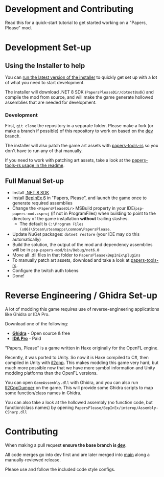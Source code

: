 # Development and Contributing

Read this for a quick-start tutorial to get started working on a "Papers, Please" mod.

# Development Set-up

## Using the Installer to help

You can [run the latest version of the installer](https://github.com/psp1g/papers/releases)
to quickly get set up with a lot of what you need to start development.

The installer will download .NET 8 SDK (`PapersPleaseDir/dotnet8sdk`) and compile the mod from source, and will make
the game generate hollowed assemblies that are needed for development.

### Development

First, `git clone` the repository in a separate folder. Please make a fork (or make a branch if possible) of
this repository to work on based on the [dev](https://github.com/psp1g/papers/tree/dev) branch.

The installer will also patch the game art assets with [papers-tools-rs](https://github.com/psp1g/papers-tools-rs) so you
don't have to run any of that manually.

If you need to work with patching art assets, take a look at the
[papers-tools-rs usage in the readme](https://github.com/psp1g/papers-tools-rs/blob/main/README.md).

## Full Manual Set-up

- Install [.NET 8 SDK](https://dotnet.microsoft.com/en-us/download/dotnet/8.0)
- Install [BepInEx 6](https://builds.bepinex.dev/projects/bepinex_be) in "Papers, Please", and launch the game once to
  generate required assemblies
- Change the `<PapersPleaseDir>` MSBuild property in your IDE/`psp-papers-mod.csproj` (if not in ProgramFiles) when
  building to point to the directory of the game
  installation **without** trailing slashes.
    - The default is `C:\Program Files (x86)\Steam\steamapps\common\PapersPlease`.
- Update NuGet packages: `dotnet restore` (your IDE may do this automatically)
- Build the solution, the output of the mod and dependency assemblies will be in `psp-papers-mod/bin/Debug/net6.0`
- Move all .dll files in that folder to `PapersPlease\BepInEx\plugins`
- To manually patch art assets, download and take a look at
  [papers-tools-rs](https://github.com/psp1g/papers-tools-rs).
- Configure the twitch auth tokens
- Done!

# Reverse Engineering / Ghidra Set-up 
 
A lot of modding this game requires use of reverse-engineering applications like Ghidra or IDA Pro.

Download one of the following:

- **[Ghidra](https://ghidra-sre.org/)** - Open source & free
- **[IDA Pro](https://hex-rays.com/ida-pro/)** - Paid

"Papers, Please" is a game written in Haxe originally for the OpenFL engine.

Recently, it was ported to Unity. So now it is Haxe compiled to C#, then compiled in Unity with
[il2cpp](https://docs.unity3d.com/Manual/IL2CPP.html). This makes modding this game very hard, but much more possible
now that we have more symbol information and Unity modding platforms than the OpenFL versions.

You can open `GameAssembly.dll` with Ghidra, and you can also run [Il2CppDumper](https://github.com/Perfare/Il2CppDumper)
on the game. This will provide some Ghidra scripts to map some function/class names in Ghidra.

You can also take a look at the hollowed assembly (no function code, but function/class names) by opening
`PapersPlease/BepInEx/interop/Assembly-CSharp.dll`

# Contributing

When making a pull request **ensure the base branch is [dev](https://github.com/psp1g/papers/tree/dev)**.

All code merges go into dev first and are later merged into [main](https://github.com/psp1g/papers/tree/main) along a
manually-reviewed release.

Please use and follow the included code style configs.